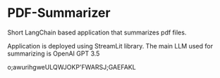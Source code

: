 # PDF-Summarizer
Short LangChain based application that summarizes pdf files.

Application is deployed using StreamLit library. The main LLM used for summarizing is OpenAI GPT 3.5

o;awurihgweULQWJOKP'FWARSJ;GAEFAKL
